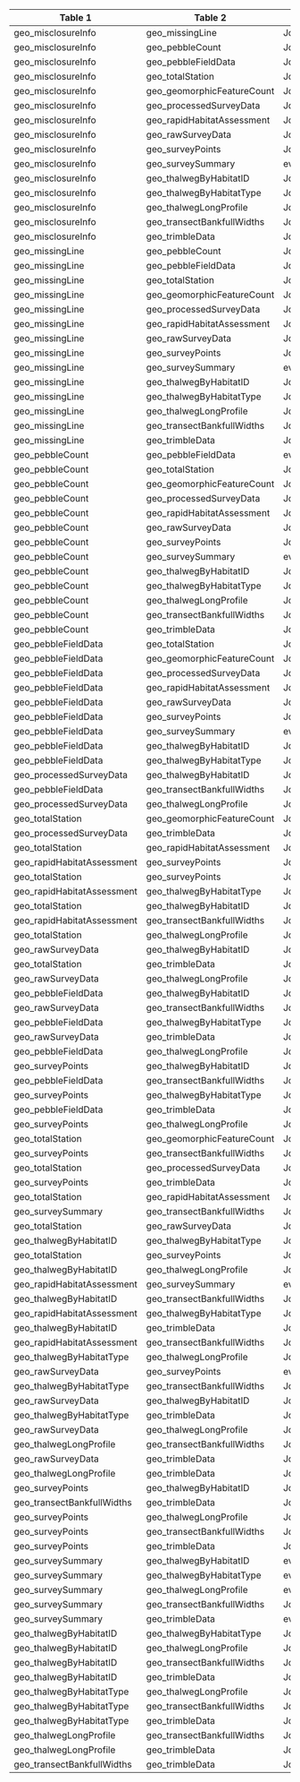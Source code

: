 |Table 1|Table 2|Join by field Table 1|
|------------------|---------------------|------------------|
|geo_misclosureInfo|geo_missingLine|Join not recommended|
|geo_misclosureInfo|geo_pebbleCount|Join not recommended|
|geo_misclosureInfo|geo_pebbleFieldData|Join not recommended|
|geo_misclosureInfo|geo_totalStation|Join not recommended|
|geo_misclosureInfo|geo_geomorphicFeatureCount|Join not recommended|
|geo_misclosureInfo|geo_processedSurveyData|Join not recommended|
|geo_misclosureInfo|geo_rapidHabitatAssessment|Join not recommended|
|geo_misclosureInfo|geo_rawSurveyData|Join not recommended|
|geo_misclosureInfo|geo_surveyPoints|Join not recommended|
|geo_misclosureInfo|geo_surveySummary|eventID,surveyEndDate|
|geo_misclosureInfo|geo_thalwegByHabitatID|Join not recommended|
|geo_misclosureInfo|geo_thalwegByHabitatType|Join not recommended|
|geo_misclosureInfo|geo_thalwegLongProfile|Join not recommended|
|geo_misclosureInfo|geo_transectBankfullWidths|Join not recommended|
|geo_misclosureInfo|geo_trimbleData|Join not recommended|
|geo_missingLine|geo_pebbleCount|Join not recommended|
|geo_missingLine|geo_pebbleFieldData|Join not recommended|
|geo_missingLine|geo_totalStation|Join not recommended|
|geo_missingLine|geo_geomorphicFeatureCount|Join not recommended|
|geo_missingLine|geo_processedSurveyData|Join not recommended|
|geo_missingLine|geo_rapidHabitatAssessment|Join not recommended|
|geo_missingLine|geo_rawSurveyData|Join not recommended|
|geo_missingLine|geo_surveyPoints|Join not recommended|
|geo_missingLine|geo_surveySummary|eventID,surveyEndDate|
|geo_missingLine|geo_thalwegByHabitatID|Join not recommended|
|geo_missingLine|geo_thalwegByHabitatType|Join not recommended|
|geo_missingLine|geo_thalwegLongProfile|Join not recommended|
|geo_missingLine|geo_transectBankfullWidths|Join not recommended|
|geo_missingLine|geo_trimbleData|Join not recommended|
|geo_pebbleCount|geo_pebbleFieldData|eventID,surveyEndDate|
|geo_pebbleCount|geo_totalStation|Join not recommended|
|geo_pebbleCount|geo_geomorphicFeatureCount|Join not recommended|
|geo_pebbleCount|geo_processedSurveyData|Join not recommended|
|geo_pebbleCount|geo_rapidHabitatAssessment|Join not recommended|
|geo_pebbleCount|geo_rawSurveyData|Join not recommended|
|geo_pebbleCount|geo_surveyPoints|Join not recommended|
|geo_pebbleCount|geo_surveySummary|eventID,surveyEndDate|
|geo_pebbleCount|geo_thalwegByHabitatID|Join not recommended|
|geo_pebbleCount|geo_thalwegByHabitatType|Join not recommended|
|geo_pebbleCount|geo_thalwegLongProfile|Join not recommended|
|geo_pebbleCount|geo_transectBankfullWidths|Join not recommended|
|geo_pebbleCount|geo_trimbleData|Join not recommended|
|geo_pebbleFieldData|geo_totalStation|Join not recommended|
|geo_pebbleFieldData|geo_geomorphicFeatureCount|Join not recommended|
|geo_pebbleFieldData|geo_processedSurveyData|Join not recommended|
|geo_pebbleFieldData|geo_rapidHabitatAssessment|Join not recommended|
|geo_pebbleFieldData|geo_rawSurveyData|Join not recommended|
|geo_pebbleFieldData|geo_surveyPoints|Join not recommended|
|geo_pebbleFieldData|geo_surveySummary|eventID,surveyEndDate|
|geo_pebbleFieldData|geo_thalwegByHabitatID|Join not recommended|
|geo_pebbleFieldData|geo_thalwegByHabitatType|Join not recommended|
|geo_processedSurveyData|geo_thalwegByHabitatID|Join not recommended|
|geo_pebbleFieldData|geo_transectBankfullWidths|Join not recommended|
|geo_processedSurveyData|geo_thalwegLongProfile|Join not recommended|
|geo_totalStation|geo_geomorphicFeatureCount|Join not recommended|
|geo_processedSurveyData|geo_trimbleData|Join not recommended|
|geo_totalStation|geo_rapidHabitatAssessment|Join not recommended|
|geo_rapidHabitatAssessment|geo_surveyPoints|Join not recommended|
|geo_totalStation|geo_surveyPoints|Join not recommended|
|geo_rapidHabitatAssessment|geo_thalwegByHabitatType|Join not recommended|
|geo_totalStation|geo_thalwegByHabitatID|Join not recommended|
|geo_rapidHabitatAssessment|geo_transectBankfullWidths|Join not recommended|
|geo_totalStation|geo_thalwegLongProfile|Join not recommended|
|geo_rawSurveyData|geo_thalwegByHabitatID|Join not recommended|
|geo_totalStation|geo_trimbleData|Join not recommended|
|geo_rawSurveyData|geo_thalwegLongProfile|Join not recommended|
|geo_pebbleFieldData|geo_thalwegByHabitatID|Join not recommended|
|geo_rawSurveyData|geo_transectBankfullWidths|Join not recommended|
|geo_pebbleFieldData|geo_thalwegByHabitatType|Join not recommended|
|geo_rawSurveyData|geo_trimbleData|Join not recommended|
|geo_pebbleFieldData|geo_thalwegLongProfile|Join not recommended|
|geo_surveyPoints|geo_thalwegByHabitatID|Join not recommended|
|geo_pebbleFieldData|geo_transectBankfullWidths|Join not recommended|
|geo_surveyPoints|geo_thalwegByHabitatType|Join not recommended|
|geo_pebbleFieldData|geo_trimbleData|Join not recommended|
|geo_surveyPoints|geo_thalwegLongProfile|Join not recommended|
|geo_totalStation|geo_geomorphicFeatureCount|Join not recommended|
|geo_surveyPoints|geo_transectBankfullWidths|Join not recommended|
|geo_totalStation|geo_processedSurveyData|Join not recommended|
|geo_surveyPoints|geo_trimbleData|Join not recommended|
|geo_totalStation|geo_rapidHabitatAssessment|Join not recommended|
|geo_surveySummary|geo_transectBankfullWidths|Join not recommended|
|geo_totalStation|geo_rawSurveyData|Join not recommended|
|geo_thalwegByHabitatID|geo_thalwegByHabitatType|Join not recommended|
|geo_totalStation|geo_surveyPoints|Join not recommended|
|geo_thalwegByHabitatID|geo_thalwegLongProfile|Join not recommended|
|geo_rapidHabitatAssessment|geo_surveySummary|eventID,surveyEndDate|
|geo_thalwegByHabitatID|geo_transectBankfullWidths|Join not recommended|
|geo_rapidHabitatAssessment|geo_thalwegByHabitatType|Join not recommended|
|geo_thalwegByHabitatID|geo_trimbleData|Join not recommended|
|geo_rapidHabitatAssessment|geo_transectBankfullWidths|Join not recommended|
|geo_thalwegByHabitatType|geo_thalwegLongProfile|Join not recommended|
|geo_rawSurveyData|geo_surveyPoints|eventID,surveyEndDate,surveyPointID|
|geo_thalwegByHabitatType|geo_transectBankfullWidths|Join not recommended|
|geo_rawSurveyData|geo_thalwegByHabitatID|Join not recommended|
|geo_thalwegByHabitatType|geo_trimbleData|Join not recommended|
|geo_rawSurveyData|geo_thalwegLongProfile|Join not recommended|
|geo_thalwegLongProfile|geo_transectBankfullWidths|Join not recommended|
|geo_rawSurveyData|geo_trimbleData|Join not recommended|
|geo_thalwegLongProfile|geo_trimbleData|Join not recommended|
|geo_surveyPoints|geo_thalwegByHabitatID|Join not recommended|
|geo_transectBankfullWidths|geo_trimbleData|Join not recommended|
|geo_surveyPoints|geo_thalwegLongProfile|Join not recommended|
|geo_surveyPoints|geo_transectBankfullWidths|Join not recommended|
|geo_surveyPoints|geo_trimbleData|Join not recommended|
|geo_surveySummary|geo_thalwegByHabitatID|eventID,surveyEndDate|
|geo_surveySummary|geo_thalwegByHabitatType|eventID,surveyEndDate|
|geo_surveySummary|geo_thalwegLongProfile|eventID,surveyEndDate|
|geo_surveySummary|geo_transectBankfullWidths|Join not recommended|
|geo_surveySummary|geo_trimbleData|eventID,surveyEndDate|
|geo_thalwegByHabitatID|geo_thalwegByHabitatType|Join not recommended|
|geo_thalwegByHabitatID|geo_thalwegLongProfile|Join not recommended|
|geo_thalwegByHabitatID|geo_transectBankfullWidths|Join not recommended|
|geo_thalwegByHabitatID|geo_trimbleData|Join not recommended|
|geo_thalwegByHabitatType|geo_thalwegLongProfile|Join not recommended|
|geo_thalwegByHabitatType|geo_transectBankfullWidths|Join not recommended|
|geo_thalwegByHabitatType|geo_trimbleData|Join not recommended|
|geo_thalwegLongProfile|geo_transectBankfullWidths|Join not recommended|
|geo_thalwegLongProfile|geo_trimbleData|Join not recommended|
|geo_transectBankfullWidths|geo_trimbleData|Join not recommended|
